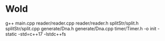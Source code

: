 # Wold
g++ main.cpp reader/reader.cpp reader/reader.h splitStr/split.h splitStr/split.cpp generate/Dna.h  generate/Dna.cpp  timer/Timer.h -o init -static 
-std=c++17 -lstdc++fs
